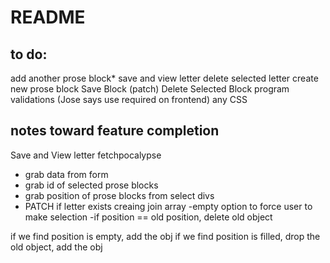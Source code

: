 # README



## to do: 
add another prose block*
save and view letter 
 delete selected letter
create new prose block
Save Block (patch) 
Delete Selected Block
program validations (Jose says use required on frontend)
any CSS


## notes toward feature completion
Save and View letter fetchpocalypse
- grab data from form
- grab id of selected prose blocks 
- grab position of prose blocks from select divs
- PATCH if letter exists
creaing join array
-empty option to force user to make selection
-if position == old position, delete old object

if we find position is empty, add the obj
if we find position is filled, drop the old object, add the obj